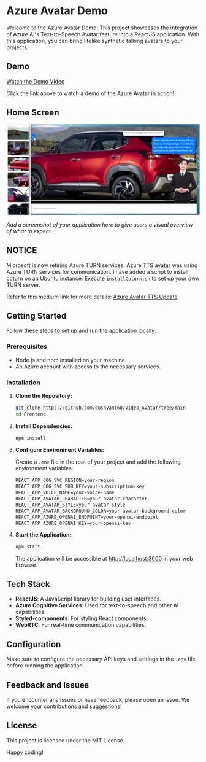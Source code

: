 # Azure Avatar Demo

Welcome to the Azure Avatar Demo! This project showcases the integration of Azure AI's Text-to-Speech Avatar feature into a ReactJS application. With this application, you can bring lifelike synthetic talking avatars to your projects.

## Demo

[Watch the Demo Video](https://drive.google.com/file/d/13liFTedLCbXuRmWskauEBDct70rtL4PL/view?usp=sharing)

Click the link above to watch a demo of the Azure Avatar in action!

## Home Screen

![Main Screenshot](./FrontEnd/public/Avatar_SS.png)

*Add a screenshot of your application here to give users a visual overview of what to expect.*

## NOTICE

Microsoft is now retiring Azure TURN services. Azure TTS avatar was using Azure TURN services for communication. I have added a script to install coturn on an Ubuntu instance. Execute `installCoturn.sh` to set up your own TURN server.

Refer to this medium link for more details: [Azure Avatar TTS Update](https://raokarthik83.medium.com/azure-avatar-tts-update-migrating-from-azure-turn-to-coturn-14b6ac86d60c)

## Getting Started

Follow these steps to set up and run the application locally:

### Prerequisites

- Node.js and npm installed on your machine.
- An Azure account with access to the necessary services.

### Installation

1. **Clone the Repository:**

   ```bash
   git clone https://github.com/dushyant60/Video_Avatar/tree/main
   cd Frontend
   ```

2. **Install Dependencies:**

   ```bash
   npm install
   ```

3. **Configure Environment Variables:**

   Create a `.env` file in the root of your project and add the following environment variables:

   ```plaintext
   REACT_APP_COG_SVC_REGION=your-region
   REACT_APP_COG_SVC_SUB_KEY=your-subscription-key
   REACT_APP_VOICE_NAME=your-voice-name
   REACT_APP_AVATAR_CHARACTER=your-avatar-character
   REACT_APP_AVATAR_STYLE=your-avatar-style
   REACT_APP_AVATAR_BACKGROUND_COLOR=your-avatar-background-color
   REACT_APP_AZURE_OPENAI_ENDPOINT=your-openai-endpoint
   REACT_APP_AZURE_OPENAI_KEY=your-openai-key
   ```

4. **Start the Application:**

   ```bash
   npm start
   ```

   The application will be accessible at [http://localhost:3000](http://localhost:3000) in your web browser.

## Tech Stack

- **ReactJS**: A JavaScript library for building user interfaces.
- **Azure Cognitive Services**: Used for text-to-speech and other AI capabilities.
- **Styled-components**: For styling React components.
- **WebRTC**: For real-time communication capabilities.

## Configuration

Make sure to configure the necessary API keys and settings in the `.env` file before running the application.

## Feedback and Issues

If you encounter any issues or have feedback, please open an issue. We welcome your contributions and suggestions!

## License

This project is licensed under the MIT License.

Happy coding!